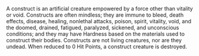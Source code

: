 A construct is an artificial creature empowered by a force other than vitality or void. Constructs are often mindless; they are immune to bleed, death effects, disease, healing, nonlethal attacks, poison, spirit, vitality, void, and the doomed, drained, fatigued, paralyzed, sickened, and unconscious conditions; and they may have Hardness based on the materials used to construct their bodies. Constructs are not living creatures, nor are they undead. When reduced to 0 Hit Points, a construct creature is destroyed.
